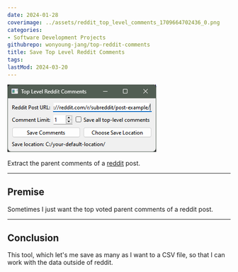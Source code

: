 ```yaml
---
date: 2024-01-28
coverimage: ../assets/reddit_top_level_comments_1709664702436_0.png
categories:
- Software Development Projects
githubrepo: wonyoung-jang/top-reddit-comments
title: Save Top Level Reddit Comments
tags:
lastMod: 2024-03-20
---
```

![reddit_top_level_comments.png](/assets/reddit_top_level_comments_1709664702436_0.png)

Extract the parent comments of a [reddit](https://www.reddit.com/) post.

---

## Premise

Sometimes I just want the top voted parent comments of a reddit post.

---

## Conclusion

This tool, which let's me save as many as I want to a CSV file, so that I can work with the data outside of reddit.
